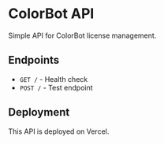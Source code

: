# ColorBot API

Simple API for ColorBot license management.

## Endpoints

- `GET /` - Health check
- `POST /` - Test endpoint

## Deployment

This API is deployed on Vercel.
